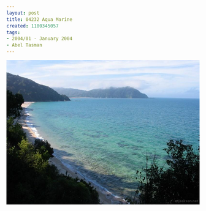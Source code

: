 ```yaml
---
layout: post
title: 04232 Aqua Marine
created: 1100345057
tags:
- 2004/01 - January 2004
- Abel Tasman
---
```


<img src="/image/images/04232_aqua_marine-1479.jpg"/>

